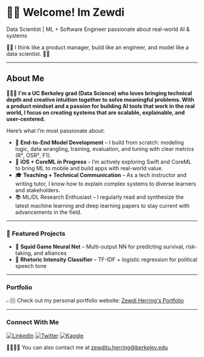 # 👋🏽 Welcome! Im Zewdi 

Data Scientist | ML + Software Engineer passionate about real-world AI & systems

🧩🧠 I think like a product manager, build like an engineer, and model like a data scientist. 🧩🧠

---
## About Me

👩🏽‍💻 **I'm a UC Berkeley grad (Data Science) who loves bringing technical depth and creative intuition together to solve meaningful problems. With a product mindset and a passion for building AI tools that work in the real world, I focus on creating systems that are scalable, explainable, and user-centered.**

Here’s what I’m most passionate about:

- 🤖 **End-to-End Model Development** – I build from scratch: modeling logic, data wrangling, training, evaluation, and tuning with clear metrics (R², OSR², F1).
- 📱 **iOS + CoreML in Progress** – I’m actively exploring Swift and CoreML to bring ML to mobile and build apps with real-world value.
- 🎓 **Teaching + Technical Communication** – As a tech instructor and writing tutor, I know how to explain complex systems to diverse learners and stakeholders.
- 📚 ML/DL Research Enthusiast – I regularly read and synthesize the latest machine learning and deep learning papers to stay current with advancements in the field.

---

### 🔬 Featured Projects

- 🦑 **Squid Game Neural Net** – Multi-output NN for predicting survival, risk-taking, and alliances  
- 🧠 **Rhetoric Intensity Classifier** – TF-IDF + logistic regression for political speech tone  

---

### Portfolio

👉🏽 Check out my personal portfolio website:  [Zewdi Herring's Portfolio](https://zewdiherring.carrd.co)

---

### Connect With Me

[![LinkedIn](https://img.shields.io/badge/LinkedIn-blue?logo=linkedin)](https://linkedin.com/in/zewdi-herring)  [![Twitter](https://img.shields.io/badge/Twitter-1DA1F2?logo=twitter&logoColor=white)](https://x.com/thisiszewdi) [![Kaggle](https://img.shields.io/badge/Kaggle-20BEFF?logo=kaggle&logoColor=white)](https://www.kaggle.com/zewdiherring)

🫱🏽‍🫲🏼 You can also contact me at zewditu.herring@berkeley.edu
